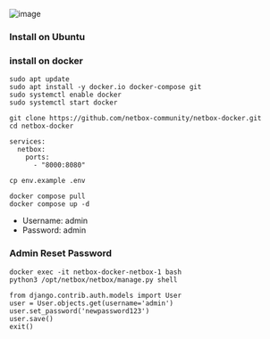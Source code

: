 
![image](https://github.com/user-attachments/assets/ee8fedcc-1cf0-4817-88ca-47242da37915)
### Install on Ubuntu



### install on docker
```
sudo apt update
sudo apt install -y docker.io docker-compose git
sudo systemctl enable docker
sudo systemctl start docker
```

```
git clone https://github.com/netbox-community/netbox-docker.git
cd netbox-docker
```
```
services:
  netbox:
    ports:
      - "8000:8080"
```

```
cp env.example .env
```

```
docker compose pull
docker compose up -d
```

- Username: admin
- Password: admin 

### Admin Reset Password
```
docker exec -it netbox-docker-netbox-1 bash
python3 /opt/netbox/netbox/manage.py shell
```
```
from django.contrib.auth.models import User
user = User.objects.get(username='admin')
user.set_password('newpassword123')
user.save()
exit()
```

